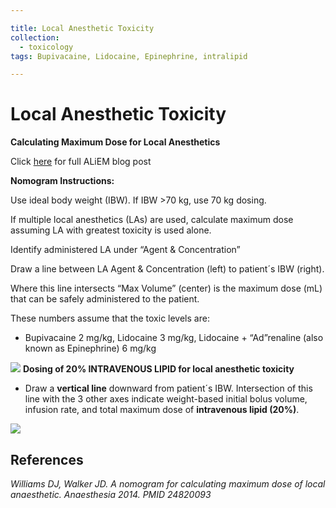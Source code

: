 ```yaml
---

title: Local Anesthetic Toxicity
collection:
  - toxicology
tags: Bupivacaine, Lidocaine, Epinephrine, intralipid

---
```


# Local Anesthetic Toxicity

**Calculating Maximum Dose for Local Anesthetics**

Click [here](http://academiclifeinem.com/pv-card-local-anesthetic-toxicity-calculations/) for full ALiEM blog post

**Nomogram Instructions:**

Use ideal body weight (IBW). If IBW &gt;70 kg, use 70 kg dosing.

If multiple local anesthetics (LAs) are used, calculate maximum dose assuming LA with greatest toxicity is used alone.

Identify administered LA under “Agent & Concentration”

Draw a line between LA Agent & Concentration (left) to patient´s IBW (right).

Where this line intersects “Max Volume” (center) is the maximum dose (mL) that can be safely administered to the patient.

These numbers assume that the toxic levels are:

-   <span class="drug">Bupivacaine</span> 2 mg/kg, <span class="drug">Lidocaine</span> 3 mg/kg, <span class="drug">Lidocaine</span> + “Ad”renaline (also known as <span class="drug">Epinephrine</span>) 6 mg/kg

![](https://d2p53dh3qxfm0x.cloudfront.net/uploads/img/1jy/6/g/539f7d9ad7ae28220470302e/539f7d9ad7ae28220470302f.640.png)
**Dosing of 20% INTRAVENOUS LIPID for local anesthetic toxicity**

-   Draw a **vertical line** downward from patient´s IBW. Intersection of this line with the 3 other axes indicate weight-based initial bolus volume, infusion rate, and total maximum dose of **<span class="drug">intravenous lipid (20%)</span>**.

![](https://d2p53dh3qxfm0x.cloudfront.net/uploads/img/1jy/6/g/539f7e9ad7ae28220470307a/539f7e9ad7ae28220470307b.640.png)

## References

*Williams DJ, Walker JD. A nomogram for calculating maximum dose of local anaesthetic. Anaesthesia 2014. PMID 24820093*
